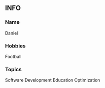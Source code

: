 ## INFO

### Name
Daniel

### Hobbies
Football

### Topics
Software Development
Education
Optimization
